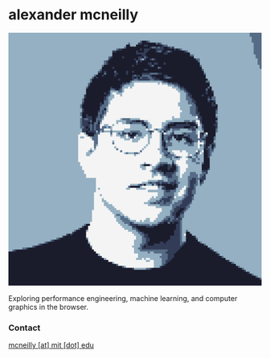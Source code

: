 # alexander mcneilly

![alexander mcneilly](mcneilly.png)

Exploring performance engineering, machine learning, and computer graphics in the browser.

### Contact

[mcneilly [at] mit [dot] edu](mailto:mcneilly@mit.edu)
